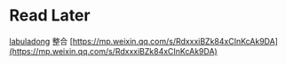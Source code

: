 # Read Later

  [labuladong](javascript:void%280%29;) 整合  [https://mp.weixin.qq.com/s/RdxxxiBZk84xCInKcAk9DA](https://mp.weixin.qq.com/s/RdxxxiBZk84xCInKcAk9DA)

